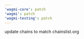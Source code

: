 ```yaml
---
'wagmi-core': patch
'wagmi': patch
'wagmi-testing': patch
---
```


update chains to match chainslist.org
